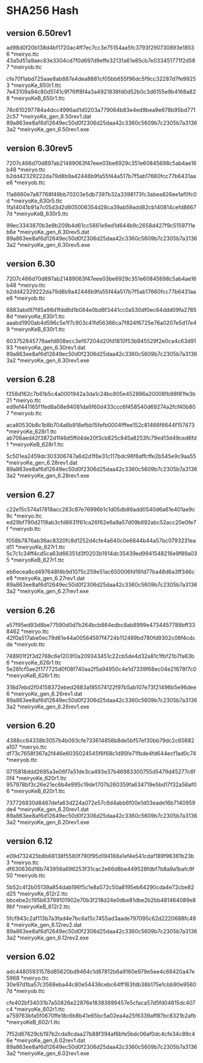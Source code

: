 # SHA256 Hash


## version 6.50rev1

ad98d0f20b138d4bf1720ac4ff7ec7cc3e75154aa5fc3793f290730893e18536 *meiryo.ttc
43a5d51a9aec83e3304cd7f0d697d9effe32131a61e85cb7e033451771f2d587 *meiryob.ttc

cfe70f1abd725aae8ab887e4dea8881cf05bb655f96dc5f9cc32287d7fe99253 *meiryoKe_650r1.ttc
7e43109a94c80d5141c9f76ff8f4a3a4921838fd0d52b0c3d6155e9b4168a828 *meiryoKeB_650r1.ttc

78c610297784a4dcc4996ad1d0203a779064b83e4ed9bea9e678b95bd7712c57 *meiryoKe_gen_6.50rev1.dat
89a863ee8af6d12649ec50d0f2306d25daa42c3360c5609b7c2305b7a31363a2 *meiryoKe_gen_6.50rev1.exe



## version 6.30rev5

7207c466d70d897ab21489063f47eee03be6929c351e60845698c5ab4ae16b48 *meiryo.ttc
b2dd42329222da79d8b9a42446b9fa55f44a517b7f5ab17660fcc77b6431aae6 *meiryob.ttc

11a6660e7a87768f49bb70203e5db7397b32a3398173fc3abea826ee1af0fc0d *meiryoKe_630r5.ttc
1fa14041b91a7c05d3d2d605006354d28ca39ab59add82cb140814cefd86677d *meiryoKeB_630r5.ttc

99ec3343870b3e9b209b4d61cc5661e9ed1d644b9c2658d427f9c5159711eb6e *meiryoKe_gen_6.30rev5.dat
89a863ee8af6d12649ec50d0f2306d25daa42c3360c5609b7c2305b7a31363a2 *meiryoKe_gen_6.30rev5.exe



## version 6.30

7207c466d70d897ab21489063f47eee03be6929c351e60845698c5ab4ae16b48 *meiryo.ttc
b2dd42329222da79d8b9a42446b9fa55f44a517b7f5ab17660fcc77b6431aae6 *meiryob.ttc

6883abd97f85a98d1fdd8d1b084e0bd8f3441cc0a530df0ec64ddd09fa27658d *meiryoKe_630r1.ttc
aaabd1900ab4d596c5e1f7c903c41fd56366ca7f824f6725e76a0207e5d17e49 *meiryoKeB_630r1.ttc

603752845776aefd808ecc3ef67204d20fd1810f53b945529f2e0ca4c63d9193 *meiryoKe_gen_6.30rev1.dat
89a863ee8af6d12649ec50d0f2306d25daa42c3360c5609b7c2305b7a31363a2 *meiryoKe_gen_6.30rev1.exe



## version 6.28

f258d162c7b61b5c4a0001942a3da1c24bc805e452896a20008fb98f81fe3b21 *meiryo.ttc
ed9ef441165f1fed8a08e94081da6f60d433ccc6f458540d69274a2fcf40b807 *meiryob.ttc

aca80530b8c1b8b704a6b918efbb15fefb0004fffee152c81466f6644f157473 *meiryoKe_628r1.ttc
ab706aed42f3872d1f46d5ffd4de20f3cb825c845a8253fc79ed13d49ced6fd1 *meiryoKeB_628r1.ttc

5c501ea2459dc303306747a6d2d1f6e31c117bdc96f6affcffe2b545e9c9aa55 *meiryoKe_gen_6.28rev1.dat
89a863ee8af6d12649ec50d0f2306d25daa42c3360c5609b7c2305b7a31363a2 *meiryoKe_gen_6.28rev1.exe



## version 6.27

c22e15c574a17818acc283c87e76996b1c1d05db86add0540d6a61e401ae9c9c *meiryo.ttc
ed29bf790d2119ab3cfd8631f61ca26f62e6a9a57d09b692abc52acc20e0fe7f *meiryob.ttc

f058b7876ab36ac8320fc8d1252d4cfe4a640c0e6644b44a57bc0793231ead11 *meiryoKe_627r1.ttc
5c7c1c34ff4cd5ca63d66351d3f0203b1914dc35439ed9941548216e9f89a035 *meiryoKeB_627r1.ttc

eb6ecea8cd497648f4b9d1075c259e51ac650006fd16fd77ba48d6a3ff346ce8 *meiryoKe_gen_6.27rev1.dat
89a863ee8af6d12649ec50d0f2306d25daa42c3360c5609b7c2305b7a31363a2 *meiryoKe_gen_6.27rev1.exe



## version 6.26

a57f95ed93d8be77590d0d7b264bcb864edbc8ab8999e4734457788bff338462 *meiryo.ttc
42f0a517abe0ec79d61e44a00564597f4724b112489bd780fd9302c08f4cdcde *meiryob.ttc

748901f2f3d2768c6e1203f0a209343451c22cb5de4d32a81c1fbf21b7fa63b6 *meiryoKe_626r1.ttc
5e26fcf5ae2f177725d0f08f740aa2f5a94950c4e1d7339f68ec04e21678f7c0 *meiryoKeB_626r1.ttc

318d7ebd2f04158372ebed2683a185574122f97b5ab107e73f21496b5e96dee6 *meiryoKe_gen_6.26rev1.dat
89a863ee8af6d12649ec50d0f2306d25daa42c3360c5609b7c2305b7a31363a2 *meiryoKe_gen_6.26rev1.exe



## version 6.20

4388cc84338b3057b4b093cfe733614856b8de5bf57ef30bb79dc2c65682a107 *meiryo.ttc
df73c7658f367a2f446e6035024545f6f68c1d95fe71fbde4fd644ecf1ad0c74 *meiryob.ttc

0715818ddd2695a3e06f7a51de3ca493e37b46983300755d5479d45277c6f0f4 *meiryoKe_620r1.ttc
957978bf3c26e21ec6b4e995c19de1707b260359fa634719e5bd17f32a56af06 *meiryoKeB_620r1.ttc

737726830d8467defa63d224a072e57c6d4abb6f00e1d03eade16b7140959de4 *meiryoKe_gen_6.20rev1.dat
89a863ee8af6d12649ec50d0f2306d25daa42c3360c5609b7c2305b7a31363a2 *meiryoKe_gen_6.20rev1.exe



## version 6.12

e09d732425b8b68138f5580f790f95d194168a1ef4e541cdaf189f96361b23b3 *meiryo.ttc
df630636d16b743956a696253f31cac2e66d8be449528fdbf7b8a9a1bafc9f50 *meiryob.ttc

5b52c4f2b05139a854dab196f5c1e8a572c50a8195eb64290cda4e72cbe82d25 *meiryoKe_612r2.ttc
bbcebe2c195b63799101902e70b3f218d24e0dbe81dbe2b2bb481464089e89bf *meiryoKeB_612r2.ttc

5fcf943c2af113b7a3fad4e7bc6a15c7455ad3aade797095c62d2220688fc498 *meiryoKe_gen_6.12rev2.dat
89a863ee8af6d12649ec50d0f2306d25daa42c3360c5609b7c2305b7a31363a2 *meiryoKe_gen_6.12rev2.exe



## version 6.02

adc44805931578d85620bd9464c1d87812b6a9160e979e5ee4c69420a47e5968 *meiryo.ttc
30e97d1ba57c3568eba44c80e54436cebc64ff163fdb38b175e1cbb90e95607d *meiryob.ttc

cfe402bf34031b7a50826e22876e18383699457e5cfaca57d5fd04815dc407c4 *meiryoKe_602r1.ttc
a759763bfa5f0670ffe18c6b8b41e65bc5a02ea4a25f6339aff87bc8321b2afb *meiryoKeB_602r1.ttc

7f52d67629cb197b2cda9cdaa27b88f394af6bfe5bdc06af0dc4cfe34c89c46e *meiryoKe_gen_6.02rev1.dat
89a863ee8af6d12649ec50d0f2306d25daa42c3360c5609b7c2305b7a31363a2 *meiryoKe_gen_6.02rev1.exe

